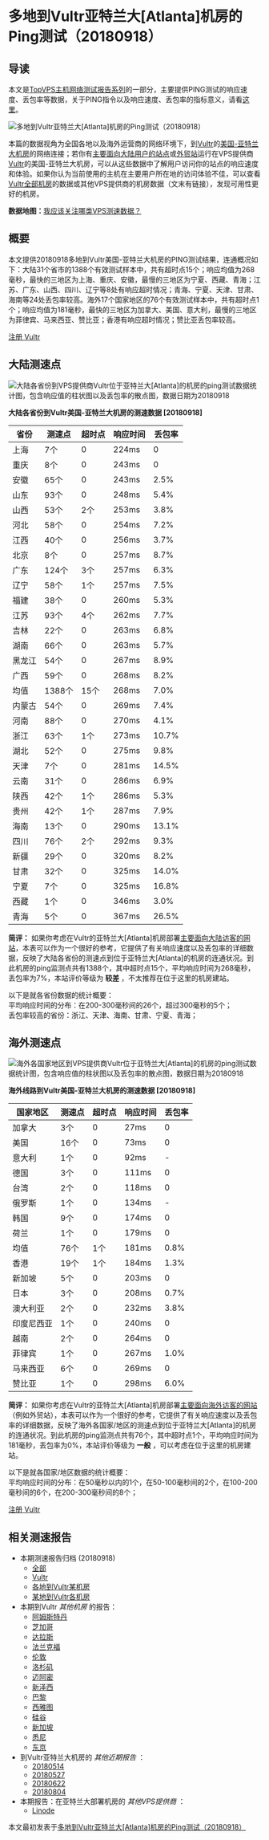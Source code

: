 #  多地到Vultr亚特兰大[Atlanta]机房的Ping测试（20180918） 

## 导读

本文是[TopVPS主机网络测试报告系列](https://vps123.top/pingtest)的一部分，主要提供PING测试的响应速度、丢包率等数据，关于PING指令以及响应速度、丢包率的指标意义，请看[这里](https://vps123.top/what-is-ping.html)。

![多地到Vultr亚特兰大\[Atlanta\]机房的Ping测试（20180918）](/images/thumbnails/to_vultr_Amsterdam.png)

本篇的数据视角为全国各地以及海外运营商的网络环境下，到[Vultr](https://vps123.top/go/vultr)的[美国-亚特兰大机房](https://vps123.top/vultr-facilities.html#atlanta)的网络连接；若你有[主要面向大陆用户的站点](https://vps123.top/website-for-mainland-users.html)或[外贸站](https://vps123.top/website-for-internation-trade.html)运行在VPS提供商[Vultr](https://vps123.top/go/vultr)的美国-亚特兰大机房，可以从这些数据中了解用户访问你的站点的响应速度和体验。如果你认为当前使用的主机在主要用户所在地的访问体验不佳，可以查看[Vultr全部机房](/vultr/isp/china/20180918-vultr-isp-china.md)的数据或其他VPS提供商的机房数据（文末有链接），发现可用性更好的机房。

**数据地图：**[我应该关注哪类VPS测速数据？](https://vps123.top/find-pingtest-data-you-need.html)

## 概要

本文提供20180918多地到Vultr美国-亚特兰大机房的PING测试结果，连通概况如下：大陆31个省市的1388个有效测试样本中，共有超时点15个；响应均值为268毫秒，最快的三地区为上海、重庆、安徽，最慢的三地区为宁夏、西藏、青海；江苏、广东、山西、四川、辽宁等8处有响应超时情况；青海、宁夏、天津、甘肃、海南等24处丢包率较高。海外17个国家地区的76个有效测试样本中，共有超时点1个；响应均值为181毫秒，最快的三地区为加拿大、美国、意大利，最慢的三地区为菲律宾、马来西亚、赞比亚；香港有响应超时情况；赞比亚丢包率较高。

[注册 Vultr](https://vps123.top/go/vultr/_btn1)

## 大陆测速点

![大陆各省份到VPS提供商Vultr位于亚特兰大\[Atlanta\]的机房的ping测试数据统计图，包含响应值的柱状图以及丢包率的散点图，数据日期为20180918](/images/pingtests/vultr_20180918/plot_idc_vultr_usa-atlanta_20180918_mainland.png)

**大陆各省份到Vultr美国-亚特兰大机房的测速数据 [20180918]**

省份 | 测速点 | 超时点 | 响应时间 | 丢包率  
---|---|---|---|---  
上海 | 7个 | 0 | 224ms | 0  
重庆 | 8个 | 0 | 243ms | 0  
安徽 | 65个 | 0 | 243ms | 2.5%  
山东 | 93个 | 0 | 248ms | 5.4%  
山西 | 53个 | 2个 | 253ms | 3.8%  
河北 | 58个 | 0 | 254ms | 7.2%  
江西 | 40个 | 0 | 256ms | 3.7%  
北京 | 8个 | 0 | 257ms | 8.7%  
广东 | 124个 | 3个 | 257ms | 6.3%  
辽宁 | 58个 | 1个 | 257ms | 7.5%  
福建 | 38个 | 0 | 260ms | 5.3%  
江苏 | 93个 | 4个 | 262ms | 7.7%  
吉林 | 22个 | 0 | 263ms | 6.8%  
湖南 | 66个 | 0 | 263ms | 5.7%  
黑龙江 | 54个 | 0 | 267ms | 8.9%  
广西 | 59个 | 0 | 268ms | 8.2%  
均值 | 1388个 | 15个 | 268ms | 7.0%  
内蒙古 | 54个 | 0 | 269ms | 7.4%  
河南 | 88个 | 0 | 270ms | 4.1%  
浙江 | 63个 | 1个 | 273ms | 10.7%  
湖北 | 52个 | 0 | 275ms | 9.8%  
天津 | 7个 | 0 | 281ms | 14.5%  
云南 | 31个 | 0 | 286ms | 6.9%  
陕西 | 42个 | 1个 | 286ms | 5.3%  
贵州 | 42个 | 1个 | 287ms | 7.9%  
海南 | 13个 | 0 | 290ms | 13.1%  
四川 | 76个 | 2个 | 292ms | 9.3%  
新疆 | 29个 | 0 | 320ms | 8.2%  
甘肃 | 32个 | 0 | 325ms | 14.0%  
宁夏 | 7个 | 0 | 325ms | 16.8%  
西藏 | 1个 | 0 | 346ms | 3.0%  
青海 | 5个 | 0 | 367ms | 26.5%  
  
**简评：** 如果你考虑在Vultr的亚特兰大[Atlanta]机房部署[主要面向大陆访客的网站](website-for-mainland-users.html)，本表可以作为一个很好的参考，它提供了有关响应速度以及丢包率的详细数据，反映了大陆各省份的测速点到位于亚特兰大[Atlanta]的机房的连通状况。到此机房的ping监测点共有1388个，其中超时点15个，平均响应时间为268毫秒，丢包率为7%，本站评价等级为 **较差** ，不太推荐在位于这里的机房建站。

以下是就各省份数据的统计概要：  
平均响应时间的分布：在200-300毫秒间的26个，超过300毫秒的5个；  
丢包率较高的省份：浙江、天津、海南、甘肃、宁夏、青海；

## 海外测速点

![海外各国家地区到VPS提供商Vultr位于亚特兰大\[Atlanta\]的机房的ping测试数据统计图，包含响应值的柱状图以及丢包率的散点图，数据日期为20180918](/images/pingtests/vultr_20180918/plot_idc_vultr_usa-atlanta_20180918_overseas.png)

**海外线路到Vultr美国-亚特兰大机房的测速数据 [20180918]**

国家地区 | 测速点 | 超时点 | 响应时间 | 丢包率  
---|---|---|---|---  
加拿大 | 3个 | 0 | 27ms | 0  
美国 | 16个 | 0 | 73ms | 0  
意大利 | 1个 | 0 | 92ms | -  
德国 | 3个 | 0 | 111ms | 0  
台湾 | 2个 | 0 | 118ms | 0  
俄罗斯 | 1个 | 0 | 134ms | -  
韩国 | 9个 | 0 | 174ms | 0  
荷兰 | 1个 | 0 | 179ms | 0  
均值 | 76个 | 1个 | 181ms | 0.8%  
香港 | 19个 | 1个 | 184ms | 1.3%  
新加坡 | 5个 | 0 | 203ms | 0  
日本 | 3个 | 0 | 208ms | 0.7%  
澳大利亚 | 2个 | 0 | 232ms | 3.8%  
印度尼西亚 | 1个 | 0 | 240ms | 0  
越南 | 2个 | 0 | 264ms | 0  
菲律宾 | 1个 | 0 | 267ms | 1.0%  
马来西亚 | 6个 | 0 | 269ms | 0  
赞比亚 | 1个 | 0 | 298ms | 6.0%  
  
**简评：** 如果你考虑在Vultr的亚特兰大[Atlanta]机房部署[主要面向海外访客的网站](https://vps123.top/website-for-internation-trade.html)（例如外贸站），本表可以作为一个很好的参考，它提供了有关响应速度以及丢包率的详细数据，反映了海外各国家/地区的测速点到位于亚特兰大[Atlanta]的机房的连通状况。到此机房的ping监测点共有76个，其中超时点1个，平均响应时间为181毫秒，丢包率为0%，本站评价等级为 **一般** ，可以考虑在位于这里的机房建站。

以下是就各国家/地区数据的统计概要：  
平均响应时间的分布：在50毫秒以内的1个，在50-100毫秒间的2个，在100-200毫秒间的6个，在200-300毫秒间的8个；

[注册 Vultr](https://vps123.top/go/vultr/_btn2)

## 相关测速报告

  * 本期测速报告归档 (20180918) 
    * [全部](https://vps123.top/pingtests/20180918 "本期各VPS提供商全部测速报告")
    * [Vultr](https://vps123.top/pingtests/idc-vultr/20180918 "本期Vultr的全部测速报告")
    * [各地到Vultr某机房](https://vps123.top/pingtests/idc-vultr/isp-global/20180918 "以Vultr某机房为关注对象的视角，横向比较大陆各省份、海外各国家地区")
    * [某地到Vultr各机房](https://vps123.top/pingtests/idc-vultr/facility-all/20180918 "以大陆某省份为关注对象的视角，横向比较Vultr各机房")
  * 本期到Vultr _其他机房_ 的报告： 
    * [阿姆斯特丹](/vultr/idc/amsterdam/20180918-vultr-idc-amsterdam.md "多地到Vultr阿姆斯特丹机房的Ping测试 20180918")
    * [芝加哥](/vultr/idc/chicago/20180918-vultr-idc-chicago.md "多地到Vultr芝加哥机房的Ping测试 20180918")
    * [达拉斯](/vultr/idc/dallas/20180918-vultr-idc-dallas.md "多地到Vultr达拉斯机房的Ping测试 20180918")
    * [法兰克福](/vultr/idc/frankfurt/20180918-vultr-idc-frankfurt.md "多地到Vultr法兰克福机房的Ping测试 20180918")
    * [伦敦](/vultr/idc/london/20180918-vultr-idc-london.md "多地到Vultr伦敦机房的Ping测试 20180918")
    * [洛杉矶](/vultr/idc/losangeles/20180918-vultr-idc-losangeles.md "多地到Vultr洛杉矶机房的Ping测试 20180918")
    * [迈阿密](/vultr/idc/miami/20180918-vultr-idc-miami.md "多地到Vultr迈阿密机房的Ping测试 20180918")
    * [新泽西](/vultr/idc/newjersey/20180918-vultr-idc-newjersey.md "多地到Vultr新泽西机房的Ping测试 20180918")
    * [巴黎](/vultr/idc/paris/20180918-vultr-idc-paris.md "多地到Vultr巴黎机房的Ping测试 20180918")
    * [西雅图](/vultr/idc/seattle/20180918-vultr-idc-seattle.md "多地到Vultr西雅图机房的Ping测试 20180918")
    * [硅谷](/vultr/idc/siliconvalley/20180918-vultr-idc-siliconvalley.md "多地到Vultr硅谷机房的Ping测试 20180918")
    * [新加坡](/vultr/idc/singapore/20180918-vultr-idc-singapore.md "多地到Vultr新加坡机房的Ping测试 20180918")
    * [悉尼](/vultr/idc/sydney/20180918-vultr-idc-sydney.md "多地到Vultr悉尼机房的Ping测试 20180918")
    * [东京](/vultr/idc/tokyo/20180918-vultr-idc-tokyo.md "多地到Vultr东京机房的Ping测试 20180918")
  * 到Vultr亚特兰大机房的 _其他近期报告_ ： 
    * [20180514](/vultr/idc/atlanta/20180514-vultr-idc-atlanta.md "多地到Vultr亚特兰大机房的Ping测试 20180514")
    * [20180527](/vultr/idc/atlanta/20180527-vultr-idc-atlanta.md "多地到Vultr亚特兰大机房的Ping测试 20180527")
    * [20180622](/vultr/idc/atlanta/20180622-vultr-idc-atlanta.md "多地到Vultr亚特兰大机房的Ping测试 20180622")
    * [20180804](/vultr/idc/atlanta/20180804-vultr-idc-atlanta.md "多地到Vultr亚特兰大机房的Ping测试 20180804")
  * 本期报告：在亚特兰大部署机房的 _其他VPS提供商_ ： 
    * [Linode](/linode/idc/atlanta/20180918-linode-idc-atlanta.md "多地到Linode亚特兰大机房的Ping测试 20180918")



本文最初发表于[多地到Vultr亚特兰大[Atlanta]机房的Ping测试（20180918）](https://vps123.top/pingtest/20180918-vultr-idc-atlanta.html)
